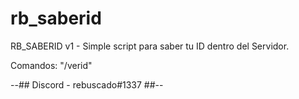 # rb_saberid
RB_SABERID v1 - Simple script para saber tu ID dentro del Servidor.

Comandos: "/verid"

--## Discord - rebuscado#1337 ##--
